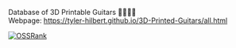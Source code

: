 Database of 3D Printable Guitars 🎸🎸🎸🎸  
Webpage: https://tyler-hilbert.github.io/3D-Printed-Guitars/all.html  

[![OSSRank](https://shields.io/endpoint?url=https://ossrank.com/shield/3982)](https://ossrank.com/p/3982)

